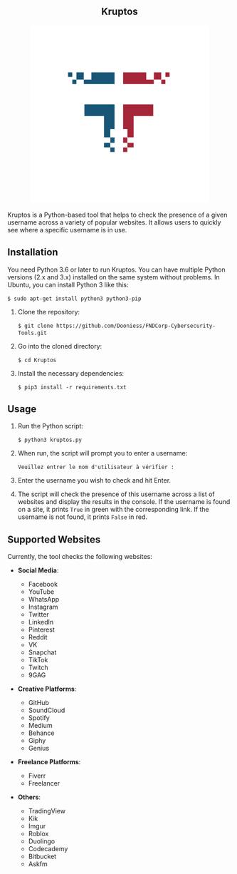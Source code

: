 <div align="center"><h2><b>Kruptos</b></h2></div>

<p align="center"><img src="..\logo.png" alt="Logo" width="400" height="400"></p>

Kruptos is a Python-based tool that helps to check the presence of a given username across a variety of popular websites. It allows users to quickly see where a specific username is in use.

## Installation

You need Python 3.6 or later to run Kruptos. You can have multiple Python versions (2.x and 3.x) installed on the same system without problems. In Ubuntu, you can install Python 3 like this:

    $ sudo apt-get install python3 python3-pip

1. Clone the repository:

    ```
    $ git clone https://github.com/Dooniess/FNDCorp-Cybersecurity-Tools.git
    ```
   
2. Go into the cloned directory:

    ```
    $ cd Kruptos
    ```

3. Install the necessary dependencies:

    ```
    $ pip3 install -r requirements.txt
    ```

## Usage

1. Run the Python script:

    ```
    $ python3 kruptos.py
    ```

2. When run, the script will prompt you to enter a username:

    ```
    Veuillez entrer le nom d'utilisateur à vérifier : 
    ```

3. Enter the username you wish to check and hit Enter.

4. The script will check the presence of this username across a list of websites and display the results in the console. If the username is found on a site, it prints `True` in green with the corresponding link. If the username is not found, it prints `False` in red.

## Supported Websites

Currently, the tool checks the following websites:

- **Social Media**: 
  - Facebook
  - YouTube
  - WhatsApp
  - Instagram
  - Twitter
  - LinkedIn
  - Pinterest
  - Reddit
  - VK
  - Snapchat
  - TikTok
  - Twitch
  - 9GAG

- **Creative Platforms**:
  - GitHub
  - SoundCloud
  - Spotify
  - Medium
  - Behance
  - Giphy
  - Genius

- **Freelance Platforms**:
  - Fiverr
  - Freelancer

- **Others**:
  - TradingView
  - Kik
  - Imgur
  - Roblox
  - Duolingo
  - Codecademy
  - Bitbucket
  - Askfm
